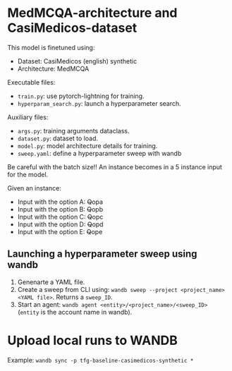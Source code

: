 # MedMCQA-architecture and CasiMedicos-dataset

This model is finetuned using:

- Dataset: CasiMedicos (english) synthetic
- Architecture: MedMCQA 

Executable files:
- `train.py`: use pytorch-lightning for training.
- `hyperparam_search.py`: launch a hyperparameter search.

Auxiliary files:
- `args.py`: training arguments dataclass.
- `dataset.py`: dataset to load.
- `model.py`: model architecture details for training.
- `sweep.yaml`: define a hyperparameter sweep with wandb

Be careful with the batch size!! An instance becomes in a 5 instance input for the model.

Given an instance:
- Input with the option A: <s>Q</s>opa</s>
- Input with the option B: <s>Q</s>opb</s>
- Input with the option C: <s>Q</s>opc</s>
- Input with the option D: <s>Q</s>opd</s>
- Input with the option E: <s>Q</s>ope</s>

## Launching a hyperparameter sweep using wandb

1. Genenarte a YAML file.
2. Create a sweep from CLI using: `wandb sweep --project <project_name> <YAML file>`. Returns a `sweep_ID`.
3. Start an agent: `wandb agent <entity>/<project_name>/<sweep_ID>` (`entity` is the account name in wandb).

# Upload local runs to WANDB

Example: `wandb sync -p tfg-baseline-casimedicos-synthetic *`